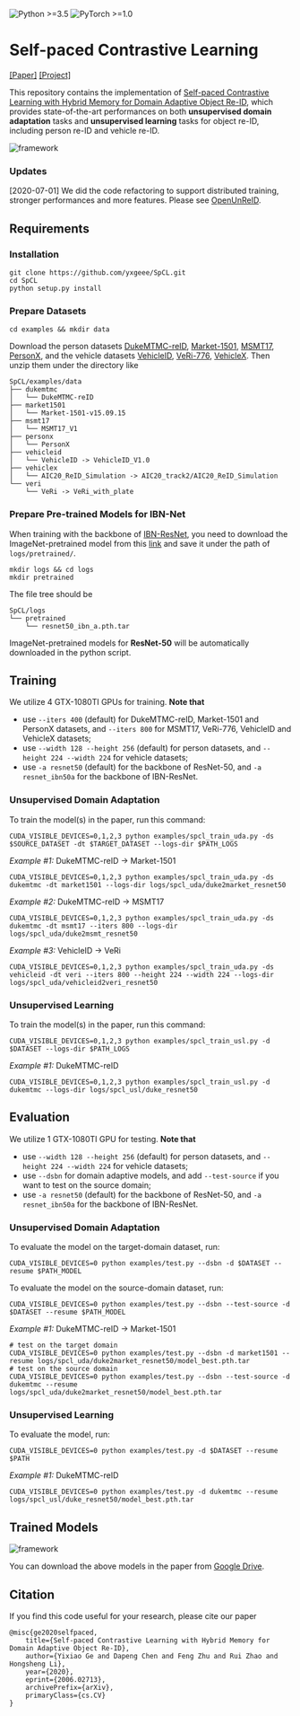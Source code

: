 ![Python >=3.5](https://img.shields.io/badge/Python->=3.5-blue.svg)
![PyTorch >=1.0](https://img.shields.io/badge/PyTorch->=1.0-yellow.svg)

# Self-paced Contrastive Learning

[[Paper]](https://arxiv.org/abs/2006.02713) [[Project]](https://yxgeee.github.io/projects/spcl.html)

This repository contains the implementation of [Self-paced Contrastive Learning with Hybrid Memory for Domain Adaptive Object Re-ID](https://arxiv.org/abs/2006.02713), which provides state-of-the-art performances on both **unsupervised domain adaptation** tasks and **unsupervised learning** tasks for object re-ID, including person re-ID and vehicle re-ID.

![framework](figs/framework.png)

### Updates

[2020-07-01] We did the code refactoring to support distributed training, stronger performances and more features. Please see [OpenUnReID](https://github.com/open-mmlab/OpenUnReID).

## Requirements

### Installation

```shell
git clone https://github.com/yxgeee/SpCL.git
cd SpCL
python setup.py install
```

### Prepare Datasets

```shell
cd examples && mkdir data
```
Download the person datasets [DukeMTMC-reID](https://arxiv.org/abs/1609.01775), [Market-1501](https://drive.google.com/file/d/0B8-rUzbwVRk0c054eEozWG9COHM/view), [MSMT17](https://arxiv.org/abs/1711.08565), [PersonX](https://github.com/sxzrt/Instructions-of-the-PersonX-dataset#a-more-chanllenging-subset-of-personx), and the vehicle datasets [VehicleID](https://www.pkuml.org/resources/pku-vehicleid.html), [VeRi-776](https://github.com/JDAI-CV/VeRidataset), [VehicleX](https://www.aicitychallenge.org/2020-track2-download/).
Then unzip them under the directory like
```
SpCL/examples/data
├── dukemtmc
│   └── DukeMTMC-reID
├── market1501
│   └── Market-1501-v15.09.15
├── msmt17
│   └── MSMT17_V1
├── personx
│   └── PersonX
├── vehicleid
│   └── VehicleID -> VehicleID_V1.0
├── vehiclex
│   └── AIC20_ReID_Simulation -> AIC20_track2/AIC20_ReID_Simulation
└── veri
    └── VeRi -> VeRi_with_plate
```

### Prepare Pre-trained Models for IBN-Net
When training with the backbone of [IBN-ResNet](https://arxiv.org/abs/1807.09441), you need to download the ImageNet-pretrained model from this [link](https://drive.google.com/drive/folders/1thS2B8UOSBi_cJX6zRy6YYRwz_nVFI_S) and save it under the path of `logs/pretrained/`.
```shell
mkdir logs && cd logs
mkdir pretrained
```
The file tree should be
```
SpCL/logs
└── pretrained
    └── resnet50_ibn_a.pth.tar
```
ImageNet-pretrained models for **ResNet-50** will be automatically downloaded in the python script.


## Training

We utilize 4 GTX-1080TI GPUs for training. **Note that**

+ use `--iters 400` (default) for DukeMTMC-reID, Market-1501 and PersonX datasets, and `--iters 800` for MSMT17, VeRi-776, VehicleID and VehicleX datasets;
+ use `--width 128 --height 256` (default) for person datasets, and `--height 224 --width 224` for vehicle datasets;
+ use `-a resnet50` (default) for the backbone of ResNet-50, and `-a resnet_ibn50a` for the backbone of IBN-ResNet.

### Unsupervised Domain Adaptation
To train the model(s) in the paper, run this command:
```shell
CUDA_VISIBLE_DEVICES=0,1,2,3 python examples/spcl_train_uda.py -ds $SOURCE_DATASET -dt $TARGET_DATASET --logs-dir $PATH_LOGS
```

*Example #1:* DukeMTMC-reID -> Market-1501
```shell
CUDA_VISIBLE_DEVICES=0,1,2,3 python examples/spcl_train_uda.py -ds dukemtmc -dt market1501 --logs-dir logs/spcl_uda/duke2market_resnet50
```
*Example #2:* DukeMTMC-reID -> MSMT17
```shell
CUDA_VISIBLE_DEVICES=0,1,2,3 python examples/spcl_train_uda.py -ds dukemtmc -dt msmt17 --iters 800 --logs-dir logs/spcl_uda/duke2msmt_resnet50
```
*Example #3:* VehicleID -> VeRi
```shell
CUDA_VISIBLE_DEVICES=0,1,2,3 python examples/spcl_train_uda.py -ds vehicleid -dt veri --iters 800 --height 224 --width 224 --logs-dir logs/spcl_uda/vehicleid2veri_resnet50
```

### Unsupervised Learning
To train the model(s) in the paper, run this command:
```shell
CUDA_VISIBLE_DEVICES=0,1,2,3 python examples/spcl_train_usl.py -d $DATASET --logs-dir $PATH_LOGS
```

*Example #1:* DukeMTMC-reID
```shell
CUDA_VISIBLE_DEVICES=0,1,2,3 python examples/spcl_train_usl.py -d dukemtmc --logs-dir logs/spcl_usl/duke_resnet50
```


## Evaluation

We utilize 1 GTX-1080TI GPU for testing. **Note that**

+ use `--width 128 --height 256` (default) for person datasets, and `--height 224 --width 224` for vehicle datasets;
+ use `--dsbn` for domain adaptive models, and add `--test-source` if you want to test on the source domain;
+ use `-a resnet50` (default) for the backbone of ResNet-50, and `-a resnet_ibn50a` for the backbone of IBN-ResNet.

### Unsupervised Domain Adaptation

To evaluate the model on the target-domain dataset, run:

```shell
CUDA_VISIBLE_DEVICES=0 python examples/test.py --dsbn -d $DATASET --resume $PATH_MODEL
```

To evaluate the model on the source-domain dataset, run:

```shell
CUDA_VISIBLE_DEVICES=0 python examples/test.py --dsbn --test-source -d $DATASET --resume $PATH_MODEL
```

*Example #1:* DukeMTMC-reID -> Market-1501
```shell
# test on the target domain
CUDA_VISIBLE_DEVICES=0 python examples/test.py --dsbn -d market1501 --resume logs/spcl_uda/duke2market_resnet50/model_best.pth.tar
# test on the source domain
CUDA_VISIBLE_DEVICES=0 python examples/test.py --dsbn --test-source -d dukemtmc --resume logs/spcl_uda/duke2market_resnet50/model_best.pth.tar
```

### Unsupervised Learning
To evaluate the model, run:
```shell
CUDA_VISIBLE_DEVICES=0 python examples/test.py -d $DATASET --resume $PATH
```

*Example #1:* DukeMTMC-reID
```shell
CUDA_VISIBLE_DEVICES=0 python examples/test.py -d dukemtmc --resume logs/spcl_usl/duke_resnet50/model_best.pth.tar
```

## Trained Models

![framework](figs/results.png)

You can download the above models in the paper from [Google Drive](https://drive.google.com/open?id=19vYA4EfInuH4ZKg0HeBRmDmgK1KLdivz).


## Citation
If you find this code useful for your research, please cite our paper
```
@misc{ge2020selfpaced,
    title={Self-paced Contrastive Learning with Hybrid Memory for Domain Adaptive Object Re-ID},
    author={Yixiao Ge and Dapeng Chen and Feng Zhu and Rui Zhao and Hongsheng Li},
    year={2020},
    eprint={2006.02713},
    archivePrefix={arXiv},
    primaryClass={cs.CV}
}
```
